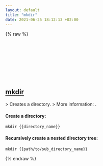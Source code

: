 ```yaml
---
layout: default
title: "mkdir"
date: 2021-06-25 18:12:13 +02:00
---
```

{% raw %}
<h2 id="mkdir">
  <a href="/en/windows/mkdir.html">mkdir</a> <a href="#mkdir"><svg class="icon">
    <use href="/assets/images/unicode_sprite.svg#link" />
  </svg></a>
</h2>
> Creates a directory.
> More information: <https://docs.microsoft.com/windows-server/administration/windows-commands/mkdir>.

#### Create a directory:
```shell
mkdir {{directory_name}}
```
#### Recursively create a nested directory tree:
```shell
mkdir {{path/to/sub_directory_name}}
```
{% endraw %}